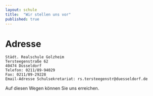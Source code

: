 ```yaml
---
layout: schule
title:  "Wir stellen uns vor"
published: true
---
```



# Adresse

	Städt. Realschule Golzheim
	Tersteegenstraße 62
	40474 Düsseldorf
	Telefon: 0211/89-94029
	Fax: 0211/89-29228
	Email-Adresse Schulsekretariat: rs.tersteegenstr@duesseldorf.de

Auf diesen Wegen können Sie uns erreichen. 


